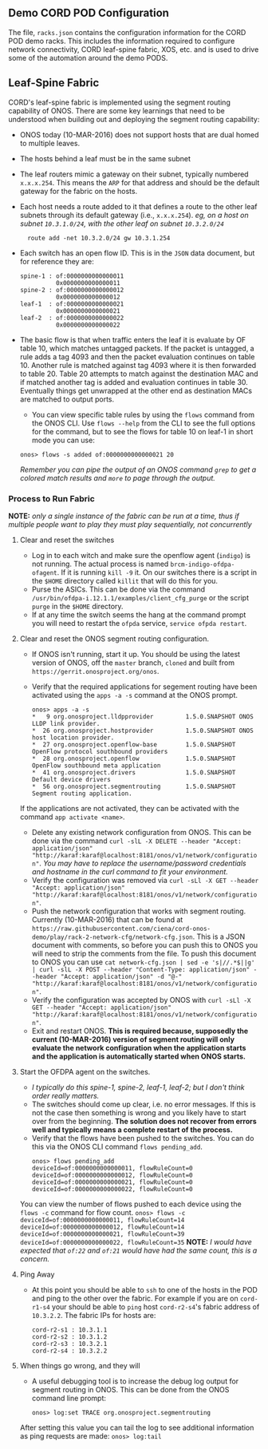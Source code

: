 ## Demo CORD POD Configuration

The file, `racks.json` contains the configuration information for the CORD POD demo racks. This includes the information required to configure network connectivity, CORD leaf-spine fabric, XOS, etc. and is used to drive some of the automation around the demo PODS.

## Leaf-Spine Fabric
CORD's leaf-spine fabric is implemented using the segment routing capability of ONOS. There are some key learnings that need to be understood when building out and deploying the segment routing capability:

- ONOS today (10-MAR-2016) does not support hosts that are dual homed to multiple leaves.
- The hosts behind a leaf must be in the same subnet
- The leaf routers mimic a gateway on their subnet, typically numbered `x.x.x.254`. This means the `ARP` for that address and should be the default gateway for the fabric on the hosts.
- Each host needs a route added to it that defines a route to the other leaf subnets through its default gateway (i.e., `x.x.x.254`).
    _eg, on a host on subnet `10.3.1.0/24`, with the other leaf on subnet `10.3.2.0/24`_

        route add -net 10.3.2.0/24 gw 10.3.1.254

- Each switch has an open flow ID. This is in the `JSON` data document, but for reference they are:

    ```
    spine-1 : of:0000000000000011
              0x0000000000000011
    spine-2 : of:0000000000000012
              0x0000000000000012
    leaf-1  : of:0000000000000021
              0x0000000000000021
    leaf-2  : of:0000000000000022
              0x0000000000000022
    ```
- The basic flow is that when traffic enters the leaf it is evaluate by OF table 10, which matches untagged packets. If the packet is untagged, a rule adds a tag 4093 and then the packet evaluation continues on table 10. Another rule is matched against tag 4093 where it is then forwarded to table 20. Table 20 attempts to match against the destination MAC and if matched another tag is added and evaluation continues in table 30. Eventually things get unwrapped at the other end as destination MACs are matched to output ports.
    - You can view specific table rules by using the `flows` command from the ONOS CLI. Use `flows --help` from the CLI to see the full options for the command, but to see the flows for table 10 on leaf-1 in short mode you can use:
    ```
    onos> flows -s added of:0000000000000021 20
    ```
    _Remember you can pipe the output of an ONOS command `grep` to get a colored match results and `more` to page through the output._

### Process to Run Fabric
__NOTE:__ _only a single instance of the fabric can be run at a time, thus if multiple people want to play they must play sequentially, not concurrently_

1. Clear and reset the switches
    - Log in to each witch and make sure the openflow agent (`indigo`) is not running. The actual process is named `brcm-indigo-ofdpa-ofagent`. If it is running `kill -9` it. On our switches there is a script in the `$HOME` directory called `killit` that will do this for you.
    - Purse the ASICs. This can be done via the command `/usr/bin/ofdpa-i.12.1.1/examples/client_cfg_purge` or the script `purge` in the `$HOME` directory.
    - If at any time the switch seems the hang at the command prompt you will need to restart the `ofpda` service, `service ofpda restart`.
2. Clear and reset the ONOS segment routing configuration.
    - If ONOS isn't running, start it up. You should be using the latest version of ONOS, off the `master` branch, `cloned` and built from `https://gerrit.onosproject.org/onos`.
    - Verify that the required applications for segement routing have been activated using the `apps -a -s` command at the ONOS prompt.

        ```
        onos> apps -a -s
        *   9 org.onosproject.lldpprovider         1.5.0.SNAPSHOT ONOS LLDP link provider.
        *  26 org.onosproject.hostprovider         1.5.0.SNAPSHOT ONOS host location provider.
        *  27 org.onosproject.openflow-base        1.5.0.SNAPSHOT OpenFlow protocol southbound providers
        *  28 org.onosproject.openflow             1.5.0.SNAPSHOT OpenFlow southbound meta application
        *  41 org.onosproject.drivers              1.5.0.SNAPSHOT Default device drivers
        *  56 org.onosproject.segmentrouting       1.5.0.SNAPSHOT Segment routing application.
        ```

    If the applications are not activated, they can be activated with the command `app activate <name>`.
    - Delete any existing network configuration from ONOS. This can be done via the command `curl -slL -X DELETE --header "Accept: application/json" "http://karaf:karaf@localhost:8181/onos/v1/network/configuration"`. _You may have to replace the username/password credentials and hostname in the curl command to fit your environment._
    - Verify the configuration was removed via `curl -sLl -X GET --header "Accept: application/json" "http://karaf:karaf@localhost:8181/onos/v1/network/configuration"`.
    - Push the network configuration that works with segment routing. Currently (10-MAR-2016) that can be found at `https://raw.githubusercontent.com/ciena/cord-onos-demo/play/rack-2-network-cfg/network-cfg.json`. This is a JSON document with comments, so before you can push this to ONOS you will need to strip the comments from the file. To push this document to ONOS you can use `cat network-cfg.json | sed -e 's|//.*$||g' | curl -slL -X POST --header "Content-Type: application/json" --header "Accept: application/json" -d "@-" "http://karaf:karaf@localhost:8181/onos/v1/network/configuration"`.
    - Verify the configuration was accepted by ONOS with `curl -sLl -X GET --header "Accept: application/json" "http://karaf:karaf@localhost:8181/onos/v1/network/configuration"`.
    - Exit and restart ONOS. __This is required because, supposedly the current (10-MAR-2016) version of segment routing will only evaluate the network configuration when the application starts and the application is automatically started when ONOS starts.__
3. Start the OFDPA agent on the switches.
    - _I typically do this spine-1, spine-2, leaf-1, leaf-2; but I don't think order really matters._
    - The switches should come up clear, i.e. no error messages. If this is not the case then something is wrong and you likely have to start over from the beginning. __The solution does not recover from errors well and typically means a complete restart of the process.__
    - Verify that the flows have been pushed to the switches. You can do this via the ONOS CLI command `flows pending_add`.
        ```
        onos> flows pending_add
        deviceId=of:0000000000000011, flowRuleCount=0
        deviceId=of:0000000000000012, flowRuleCount=0
        deviceId=of:0000000000000021, flowRuleCount=0
        deviceId=of:0000000000000022, flowRuleCount=0
        ```
    You can view the number of flows pushed to each device using the `flows -c` command for flow count.
        ```
        onos> flows -c
        deviceId=of:0000000000000011, flowRuleCount=14
        deviceId=of:0000000000000012, flowRuleCount=14
        deviceId=of:0000000000000021, flowRuleCount=39
        deviceId=of:0000000000000022, flowRuleCount=35
        ```
    __NOTE:__ _I would have expected that `of:22` and `of:21` would have had the same count, this is a concern._
4. Ping Away
    - At this point you should be able to `ssh` to one of the hosts in the POD and ping to the other over the fabric. For example if you are on `cord-r1-s4` your should be able to `ping` host `cord-r2-s4`'s fabric address of `10.3.2.2`. The fabric IPs for hosts are:
        ```
        cord-r2-s1 : 10.3.1.1
        cord-r2-s2 : 10.3.1.2
        cord-r2-s3 : 10.3.2.1
        cord-r2-s4 : 10.3.2.2
        ```
5. When things go wrong, and they will
    - A useful debugging tool is to increase the debug log output for segment routing in ONOS. This can be done from the ONOS command line prompt:
        ```
        onos> log:set TRACE org.onosproject.segmentrouting
        ```
    After setting this value you can tail the log to see additional information as ping requests are made:
        ```
        onos> log:tail
        ```
